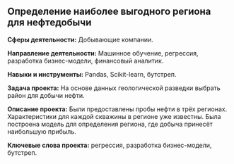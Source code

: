 ## Определение наиболее выгодного региона для нефтедобычи

**Сферы деятельности:** Добывающие компании.

**Направление деятельности:** Машинное обучение, регрессия, разработка бизнес-модели, финансовый аналитик.

**Навыки и инструменты:** Pandas, Scikit-learn, бутстреп.

**Задача проекта:** На основе данных геологической разведки выбрать район для добычи нефти.

**Описание проекта:** Были предоставлены пробы нефти в трёх регионах. Характеристики для каждой скважины в регионе уже известны. Была построена модель для определения региона, где добыча принесёт наибольшую прибыль. 

**Ключевые слова проекта:** регрессия, разработка бизнес-модели, бутстреп.
